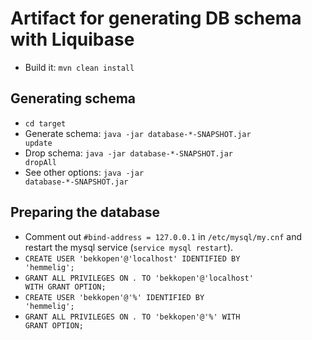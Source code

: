 Artifact for generating DB schema with Liquibase
================================================
* Build it: <code>mvn clean install</code>

Generating schema
-----------------------------------
* <code>cd target</code>
* Generate schema: <code>java -jar database-*-SNAPSHOT.jar update</code>
* Drop schema: <code>java -jar database-*-SNAPSHOT.jar dropAll</code>
* See other options: <code>java -jar database-*-SNAPSHOT.jar</code>

Preparing the database
-----------------------
* Comment out <code>#bind-address = 127.0.0.1</code> in <code>/etc/mysql/my.cnf</code> and restart the mysql service (<code>service mysql restart</code>).
* <code>CREATE USER 'bekkopen'@'localhost' IDENTIFIED BY 'hemmelig';</code>
* <code>GRANT ALL PRIVILEGES ON *.* TO 'bekkopen'@'localhost' WITH GRANT OPTION;</code>
* <code>CREATE USER 'bekkopen'@'%' IDENTIFIED BY 'hemmelig';</code>
* <code>GRANT ALL PRIVILEGES ON *.* TO 'bekkopen'@'%' WITH GRANT OPTION;</code>
